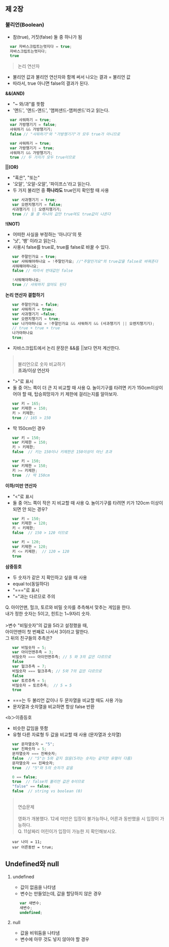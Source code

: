 ## 제 2장
### 불리언(Boolean)
* 참(true), 거짓(false) 둘 중 하나가 됨 

```javascript
  var 자바스크립트는멋지다 = true;
  자바스크립트는멋지다;
  true
```

> 논리 연산자
* 불리언 값과 불리언 연산자와 함께 써서 나오는 결과 = 불리언 값
* 따라서, true 아니면 false의 결과가 된다.

<b>&&(AND)</b>
  - "~ 와/과"를 뜻함
  - '앤드', '앤드-앤드', '앰퍼샌드-앰퍼샌드'라고 읽는다.

```javascript
  var 샤워하기 = true;
  var 가방챙기기 = false;
  샤워하기 && 가방챙기기;
  false // "샤워하기"와 "가방챙기기"가 모두 true가 아니므로

  var 샤워하기 = true;
  var 가방챙기기 = true;
  샤워하기 && 가방챙기기;
  true // 두 가지가 모두 true이므로
``` 

<b>||(OR)</b>
  - "혹은", "또는"
  - '오알', '오알-오알', '파이프스'라고 읽는다.
  - 두 가지 불리언 중 <b>하나라도</b> true인지 확인할 때 사용

```javascript
   var 사과챙기기 = true;
   var 오렌지챙기기 = false;
   사과챙기기 || 오렌지챙기기;
   true // 둘 중 하나의 값만 true여도 true값이 나온다
```

<b>!(NOT)</b>
  - 어떠한 사실을 부정하는 '아니다'의 뜻
  - '낫', '뱅' 이라고 읽는다.
  - 사용시 false를 true로, true를 false로 바꿀 수 있다.

```javascript
   var 주말인가요 = true;
   var 샤워해야하나요 = !주말인가요; //"주말인가요"의 true값을 false로 바꿔준다
   샤워해야하나요;
   false // 따라서 반대값인 false

   !샤워해야하나요;
   true // 샤워하지 않아도 된다 
```

<b>논리 연산자 결합하기</b>
```javascript
   var 주말인가요 = false;
   var 샤워하기 = true;
   var 사과챙기기 =false;
   var 오렌지챙기기 = true;
   var 나가야하나요 = !주말인가요 && 샤워하기 && (사과챙기기 || 오렌지챙기기);
   // true + true + true 
   나가야하나요
   true;
```
   * 자바스크립트에서 논리 문장은 &&를 ||보다 먼저 계산한다. 

><br>불리언으로 숫자 비교하기</br>
<b>초과/이상 연산자</b>
  - ">"로 표시 
  - 둘 중 어느 쪽이 더 큰 지 비교할 때 사용
 Q. 놀이기구를 타려면 키가 150cm이상이어야 할 때, 탑승희망자가 키 제한에 걸리는지를 알아보자. 
```javascript
   var 키 = 165;
   var 키제한 = 150;
   키 > 키제한; 
   true // 165 > 150
```

  - 딱 150cm인 경우
```javascript
   var 키 = 150;
   var 키제한 = 150;
   키 > 키제한; 
   false  // 키는 150이나 키제한은 150이상이 아닌 초과

   var 키 = 150;
   var 키제한 = 150;
   키 >= 키제한;
   true  // 딱 150cm 
```
 
<b>이하/미만 연산자</b>
  - "<"로 표시
  - 둘 중 어느 쪽이 작은 지 비교할 때 사용 
 Q. 놀이기구를 타려면 키가 120cm 이상이 되면 안 되는 경우?
```javascript
   var 키 = 150;
   var 키제한 = 120;
   키 < 키제한;
   false  // 150 > 120 이므로 

   var 키 = 120;
   var 키제한 = 120;
   키 <= 키제한;  // 120 = 120
   true 
```

<b>삼중등호</b>
  - 두 숫자가 같은 지 확인하고 싶을 때 사용
  - equal to(동일하다)
  - "==="로 표시
  - "="과는 다르므로 주의

Q. 아이언맨, 헐크, 토르와 비밀 숫자를 추측해서 맞추는 게임을 한다. <br>내가 정한 숫자는 5이고, 힌트는 1~9자리 숫자.</br> <br>>변수 "비밀숫자"의 값을 5라고 설정했을 때,</br>아이언맨이 첫 번째로 나서서 3이라고 말한다. <br>그 뒤의 친구들의 추측은?</br>

```javascript
   var 비밀숫자 = 5;
   var 아이언맨추측 = 3;
   비밀숫자 === 아이언맨추측; // 5 와 3의 값은 다르므로
   false
   var 헐크추측 = 7;
   비밀숫자 === 헐크추측; // 5와 7의 값은 다르므로
   false
   var 토르추측 = 5;
   비밀숫자 = 토르추측;  // 5 = 5 
   true
```
 * ===는 두 불리언 값이나 두 문자열을 비교할 때도 사용 가능
 * 문자열과 숫자열을 비교하면 항상 false 반환

 <b＞이중등호</b>
   - 비슷한 값임을 뜻함
   - 유형 다른 자료형 두 값을 비교할 때 사용 (문자열과 숫자열)
```javascript
   var 문자열숫자 = "5";
   var 진짜숫자 = 5;
   문자열숫자 === 진짜숫자; 
   false  // "5"는 5와 같지 않음(5라는 숫자는 같지만 유형이 다름)
   문자열숫자 == 진짜숫자;
   true  // "5"와 5의 숫자가 같음 

   0 == false; 
   true  // false의 불리언 값은 0이므로
   "false" == false;
   false  // string vs boolean (0)
```

> <br>연습문제</br>
 <br>영화가 개봉했다. 12세 미만은 입장이 불가능하나, 어른과 동반했을 시 입장이 가능하다.</br>
 Q. 11살짜리 어린이가 입장이 가능한 지 확인해보시오.
```javascipt
   var 나이 = 11;
   var 어른동반 = true;

```

## Undefined와 null
1. undefined 
   - 값이 없음을 나타냄
   - 변수는 만들었는데, 값을 할당하지 않은 경우 
   ```javascript
      var 새변수;
      새변수;
      undefined;
    ```

2. null
   - 값을 비워둠을 나타냄
   - 변수에 아무 것도 넣지 않아야 할 경우
































































































